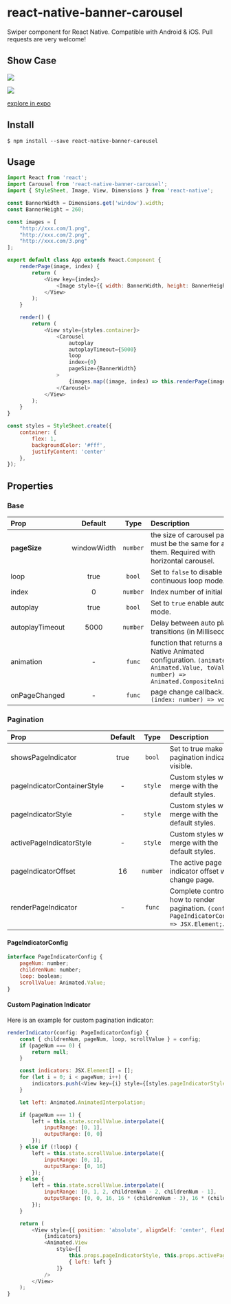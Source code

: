 # react-native-banner-carousel

Swiper component for React Native. Compatible with Android & iOS. Pull requests are very welcome!

## Show Case

![](images/showcase.gif)

![](https://user-images.githubusercontent.com/7069719/28824969-0886c69e-76f7-11e7-8119-d77646246d98.png)

[explore in expo](https://expo.io/@xzper/react-native-banner-carousel-example)


## Install
```
$ npm install --save react-native-banner-carousel
```

## Usage

```js    
import React from 'react';
import Carousel from 'react-native-banner-carousel';
import { StyleSheet, Image, View, Dimensions } from 'react-native';

const BannerWidth = Dimensions.get('window').width;
const BannerHeight = 260;

const images = [
    "http://xxx.com/1.png",
    "http://xxx.com/2.png",
    "http://xxx.com/3.png"
];

export default class App extends React.Component {
    renderPage(image, index) {
        return (
            <View key={index}>
                <Image style={{ width: BannerWidth, height: BannerHeight }} source={{ uri: image }} />
            </View>
        );
    }

    render() {
        return (
            <View style={styles.container}>
                <Carousel
                    autoplay
                    autoplayTimeout={5000}
                    loop
                    index={0}
                    pageSize={BannerWidth}
                >
                    {images.map((image, index) => this.renderPage(image, index))}
                </Carousel>
            </View>
        );
    }
}

const styles = StyleSheet.create({
    container: {
        flex: 1,
        backgroundColor: '#fff',
        justifyContent: 'center'
    },
});
```

## Properties

### Base

| Prop  | Default  | Type | Description |
| :------------ |:---------------:| :---------------:| :-----|
| **pageSize** | windowWidth | `number` | the size of carousel page, must be the same for all of them. Required with horizontal carousel.  |
| loop | true | `bool` | Set to `false` to disable continuous loop mode. |
| index | 0 | `number` | Index number of initial slide. |
| autoplay | true | `bool` | Set to `true` enable auto play mode. |
| autoplayTimeout | 5000 | `number` | Delay between auto play transitions (in Millisecond). |
| animation | - | `func` | function that returns a React Native Animated configuration. `(animate: Animated.Value, toValue: number) => Animated.CompositeAnimation;` |
| onPageChanged | - | `func` | page change callback. `(index: number) => void;` |

### Pagination

| Prop  | Default  | Type | Description |
| :------------ |:---------------:| :---------------:| :-----|
| showsPageIndicator | true | `bool` | Set to true make pagination indicator visible.  |
| pageIndicatorContainerStyle | - | `style` | Custom styles will merge with the default styles. |
| pageIndicatorStyle | - | `style` | Custom styles will merge with the default styles. |
| activePageIndicatorStyle | - | `style` | Custom styles will merge with the default styles. |
| pageIndicatorOffset | 16 | `number` | The active page indicator offset when change page. |
| renderPageIndicator | - | `func` | Complete control how to render pagination. `(config: PageIndicatorConfig) => JSX.Element;`. |

#### PageIndicatorConfig
```js
interface PageIndicatorConfig {
    pageNum: number;
    childrenNum: number;
    loop: boolean;
    scrollValue: Animated.Value;
}
```

#### Custom Pagination Indicator

Here is an example for custom pagination indicator:
```js
renderIndicator(config: PageIndicatorConfig) {
    const { childrenNum, pageNum, loop, scrollValue } = config;
    if (pageNum === 0) {
        return null;
    }

    const indicators: JSX.Element[] = [];
    for (let i = 0; i < pageNum; i++) {
        indicators.push(<View key={i} style={[styles.pageIndicatorStyle, this.props.pageIndicatorStyle]} />);
    }

    let left: Animated.AnimatedInterpolation;

    if (pageNum === 1) {
        left = this.state.scrollValue.interpolate({
            inputRange: [0, 1],
            outputRange: [0, 0]
        });
    } else if (!loop) {
        left = this.state.scrollValue.interpolate({
            inputRange: [0, 1],
            outputRange: [0, 16]
        });
    } else {
        left = this.state.scrollValue.interpolate({
            inputRange: [0, 1, 2, childrenNum - 2, childrenNum - 1],
            outputRange: [0, 0, 16, 16 * (childrenNum - 3), 16 * (childrenNum - 3)]
        });
    }

    return (
        <View style={{ position: 'absolute', alignSelf: 'center', flexDirection: 'row', bottom: 10 }}>
            {indicators}
            <Animated.View
                style={[
                    this.props.pageIndicatorStyle, this.props.activePageIndicatorStyle,
                    { left: left }
                ]}
            />
        </View>
    );
}
```

